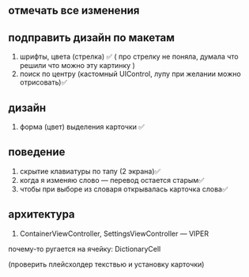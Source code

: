 ## отмечать все изменения

## подправить дизайн по макетам
1. шрифты, цвета (стрелка) ✅ ( про стрелку не поняла, думала что решили что можно эту картинку )
2. поиск по центру (кастомный UIControl, лупу при желании можно отрисовать)✅

## дизайн
1. форма (цвет) выделения карточки ✅

## поведение
1. скрытие клавиатуры по тапу (2 экрана)✅
2. когда я изменяю слово — перевод остается старым✅
3. чтобы при выборе из словаря открывалась карточка слова✅


## архитектура
1. ContainerViewController, SettingsViewController — VIPER

почему-то ругается на ячейку: DictionaryCell

(проверить плейсхолдер текствью и установку карточки)




